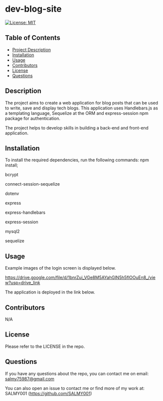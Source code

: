 # dev-blog-site

[![License: MIT](https://img.shields.io/badge/License-MIT-yellow.svg)](https://opensource.org/licenses/MIT)

## Table of Contents

- [Project Description](#Description)
- [Installation](#Installation)
- [Usage](#Usage)
- [Contributors](#Contributors)
- [License](#License)
- [Questions](#Questions)

## Description

The project aims to create a web application for blog posts that can be used to write, save and display tech blogs. This application uses Handlebars.js as a templating language, Sequelize at the ORM and express-session npm package for authentication.

The project helps to develop skills in building a back-end and front-end application.

## Installation

To install the required dependencies, run the following commands: npm install;

bcrypt

connect-session-sequelize

dotenv

express

express-handlebars

express-session

mysql2

sequelize

## Usage

Example images of the login screen is displayed below.

https://drive.google.com/file/d/1bnrZui_VGe8M5AYahGlN5h5flOOuEn8_/view?usp=drive_link

The application is deployed in the link below.

## Contributors

N/A

## License

Please refer to the LICENSE in the repo.

## Questions

If you have any questions about the repo, you can contact me on email: salmy75987@gmail.com

You can also open an issue to contact me or find more of my work at: SALMY001 (https://github.com/SALMY001)
